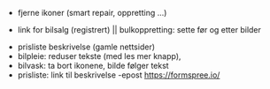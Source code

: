 + fjerne ikoner (smart repair, 	oppretting ...)

- link for bilsalg (registrert)
|| bulkoppretting: sette før og etter bilder

+ prisliste beskrivelse (gamle nettsider)
+ bilpleie: reduser tekste (med les mer knapp), 
+ bilvask: ta bort ikonene, bilde følger tekst
+ prisliste: link til beskrivelse
-epost https://formspree.io/

